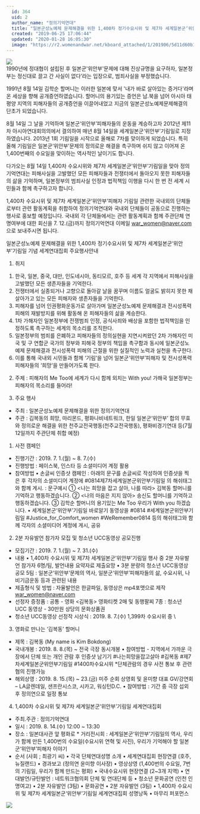 ```yaml
---
  id: 364
  uid: 2
  author_name: "정의기억연대"
  title: "일본군성노예제 문제해결을 위한 1,400차 정기수요시위 및 제7차 세계일본군‘위안부’기림일 기념 세계연대집회 주요행사안내"
  created: "2019-06-25 17:06:44"
  updated: "2020-01-28 16:05:30"
  image: "https://r2.womenandwar.net/kboard_attached/1/201906/5d11d60b1e7313112228.png"
---
```

![](https://r2.womenandwar.net/kboard_attached/1/201906/5d11d60b1e7313112228.png)  
1990년에 정대협이 설립된 후 일본군'위안부'문제에 대해 진상규명을 요구하자, 일본정부는 정신대로 끌고 간 사실이 없다’라는 입장으로, 범죄사실을 부정했습니다. 

1991년 8월 14일 김학순 할머니는 이러한 일본에 맞서 '내가 바로 살아있는 증거다'라며 온 세상을 향해 공개증언하였습니다. 
할머니의 용기있는 증언은 남.북을 넘어 아시아 태평양 지역의 피해자들의 공개증언을 이끌어내었고 지금의 일본군성노예제문제해결의 단초가 되었습니다. 

8월 14일 그 날을 기억하며 일본군‘위안부’피해자들의 운동을 계승하고자 2012년 제11차 아시아연대회의의에서 결의하여 매년 8월 14일을 세계일본군‘위안부’기림일로 지정하였습니다. 2013년 1회 기림일을 시작으로 올해로 7차를 맞이하게 되었습니다. 특히 올해 기림일은 일본군‘위안부’문제의 정의로운 해결을 촉구하며 쉬지 않고 이어져 온 1,400번째의 수요일을 맞이하는 역사적인 날이기도 합니다. 

다가오는 8월 14일 1,400차 수요시위와 제7차 세계일본군‘위안부’기림일을 맞아 정의기억연대는 피해사실을 고발했던 모든 피해자들과 전쟁터에서 돌아오지 못한 피해자들의 삶을 기억하며, 일본정부의 범죄사실 인정과 법적책임 이행을 다시 한 번 전 세계 시민들과 함께 촉구하고자 합니다. 

1,400차 수요시위 및 제7차 세계일본군‘위안부’피해자 기림일 관련한 국내외의 단체들로부터 관련 활동계획을 취합하여 정의기억연대와 국내외 단체들이 공동으로 진행하는 행사로 홍보할 예정입니다. 국내외 각 단체들에서는 관련 활동계획과 함께 주관단체 연명여부에 대한 회신을 7. 12.(금)까지 정의기억연대 이메일 war_women@naver.com 으로 보내주시면 됩니다.

일본군성노예제 문제해결을 위한 1,400차 정기수요시위 및 
제7차 세계일본군‘위안부’기림일 기념 세계연대집회 주요행사안내 

1. 취지 
1) 한국, 일본, 중국, 대만, 인도네시아, 동티모르, 호주 등 세계 각 지역에서 피해사실을 고발했던 모든 생존자들을 기억한다. 
2) 전쟁터에서 실종되거나 고향으로 돌아갈 날을 꿈꾸며 이름도 얼굴도 밝히지 못한 채 살아가고 있는 모든 피해자와 생존자들을 기억한다. 
3) 피해자를 넘어 인권평화운동가로 살아가며 일본군성노예제 문제해결과 전시성폭력 피해의 재발방지를 위해 활동해 온 피해자들의 삶을 계승한다. 
4) 1차 가해자인 일본정부에 전쟁범죄 인정, 공식사죄와 배상을 포함한 법적책임을 인정하도록 촉구하는 세계의 목소리를 조직한다. 
5) 일본정부의 범죄를 은폐하고 피해자들의 정의실현을 지연시켜왔던 2차 가해자인 미국 및 구 연합군 국가의 정부와 피해국 정부의 책임을 촉구함과 동시에 일본군성노예제 문제해결과 전시성폭력 피해의 근절을 위한 실질적인 노력과 실천을 촉구한다. 
6) 이를 통해 국내외 시민들과 함께 ‘기림’을 넘어 일본군‘위안부’피해자 및 전시성폭력 피해자들의 ‘희망’을 만들어가도록 한다. 

2. 주제 : 피해자의 Me Too에 세계가 다시 함께 외치는 With you! 
 가해국 일본정부는 피해자의 목소리를 들어라!

3. 주요 행사 
 - 주최 : 일본군성노예제 문제해결을 위한 정의기억연대 
 - 주관 : 김복동의 희망, 마리몬드, 평화나비네트워크, 한일 일본군‘위안부’ 합의 무효와 정의로운 해결을 위한 천주교전국행동(천주교전국행동), 평화비경기연대 등(7월 12일까지 주관단체 취합 예정) 

1) 사전 캠페인 
 - 진행기간 : 2019. 7. 1.(월) ~ 8. 7.(수) 
 - 진행방법 : 페이스북, 인스타 등 소셜미디어 계정 활용 
 - 참여방법 
 • 손글씨 인증샷 캠페인
 : 아래의 문구를 손글씨로 작성하여 인증샷을 찍은 후 각자의 소셜미디어 계정에 #0814제7차세계일본군위안부기림일 의 해쉬태그와 함께 게시. 
 : 문구예시 ① <나는 희망을 잡고 살아, 나를 따라> 김복동 할머니를 기억하고 행동하겠습니다. ② <나의 마음은 지지 않아> 송신도 할머니를 기억하고 행동하겠습니다. ③ 김학순 할머니의 용기있는 Me Too 우리가 With you 하겠습니다. 
 • 세계일본군‘위안부’기림일 바로알기 동영상을 #0814 #세계일본군위안부기림일 #Justice_for_Comfort_women #WeRemember0814 등의 해쉬태그와 함께 각자의 소셜미디어 계정에 게시, 공유

2) 2분 자유발언 참가자 모집 및 청소년 UCC동영상 공모진행 
 - 모집기간 : 2019. 7. 1.(월) ~ 7. 31.(수) 
 - 내용 
 • 1,400차 수요시위 및 제7차 세계일본군‘위안부’기림일 행사 중 2분 자유발언 참가자 6명/팀, 발언내용 요약자료 제출요망 
 • 3분 분량의 청소년 UCC동영상 공모 5팀 : 일본군‘위안부’문제의 역사, 일분군‘위안부’피해자들의 삶, 수요시위, 나비기금운동 등과 관련된 내용
 - 제출형식 및 방법 : 자율발언은 한글파일, 동영상은 mp4포맷으로 제작 war_women@naver.com 
 - 선정자 증정품 
 : 공통 - 영화 <김복동> 영화티켓 2매 및 동행팔찌 7종 
 : 청소년 UCC 동영상 - 30만원 상당의 문화상품권 
 - 청소년 UCC동영상 선정작 시상식 : 2019. 8. 7.(수) 1,399차 수요시위 중 \\

3) 영화로 만나는 ‘김복동’ 할머니 
 - 제목 : 김복동 (My name is Kim Bokdong)
 - 국내개봉 : 2019. 8. 8.(목) ~ 전국 극장 동시개봉 
 • 참여방법 - 지역에서 가까운 극장에서 단체 또는 개인 관람 후 인증샷 남기기 #나는희망을잡고살아 #김복동 #제7차세계일본군위안부기림일 #1400차수요시위 \*단체관람의 경우 사전 통보 후 관련협의 진행가능 
 - 해외상영 : 2019. 8. 15.(목) ~ 23.(금) 미주 순회 상영회 및 윤미향 대표 GV/강연회 – LA글렌데일, 샌프란시스코, 시카고, 워싱턴D.C.
 • 참여방법 : 기간 중 극장 섭외 후 정의연으로 일정 통보 

4) 1,400차 수요시위 및 제7차 세계일본군‘위안부’기림일 세계연대집회 
 - 주최.주관 : 정의기억연대
 - 일시 : 2019. 8. 14.(수) 12:00 ~ 13:30 
 - 장소 : 일본대사관 앞 평화로
 \* 거리전시회 : 세계일본군‘위안부’기림일의 역사, 우리가 함께 만든 1,400번의 수요일(수요시위 연혁 및 사진), 우리가 기억해야 할 일본군‘위안부’피해자 이야기
 - 순서 (사회 ; 최광기 씨) 
 • 각국 단체연대성명 소개
 • 세계연대집회 현장연결 (호주, 뉴질랜드)
 • 경과보고 (정의연 윤미향 이사장) 
 • 영상상영 (1,400번의 수요일, 7번의 기림일, 우리가 함께 만드는 평화)
 • 국내수요시위 현장연결 (2~3개 지역)
 • 연대발언/규탄발언 : 네트워크협의회 단체 및 연대단체 등 
 • 청소년 문화공연 (인천 인명여고) 
 • 2분 자유발언 (3팀)
 • 문화공연 
 • 2분 자유발언 (3팀)
 • 1,400차 수요시위 및 제7차 세계일본군‘위안부’기림일 세계연대집회 성명낭독 
 • 마무리 퍼포먼스

 ![](https://r2.womenandwar.net/kboard_attached/1/201907/5d3953d67f5808497637.jpg)